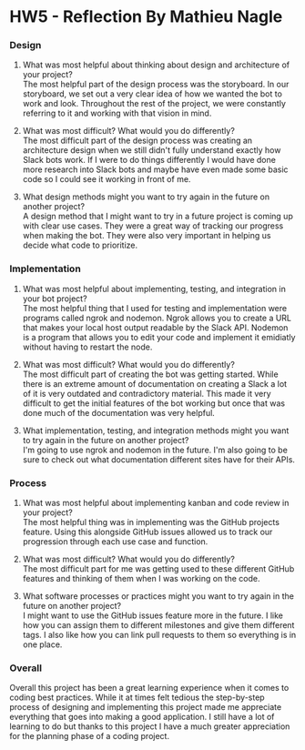 # HW5 - Reflection By Mathieu Nagle

### Design
1. What was most helpful about thinking about design and architecture of your project? <br>
The most helpful part of the design process was the storyboard. In our storyboard, we set out a very clear idea of how we wanted the bot to work and look. Throughout the rest of the project, we were constantly referring to it and working with that vision in mind.

2. What was most difficult? What would you do differently? <br>
The most difficult part of the design process was creating an architecture design when we still didn't fully understand exactly how Slack bots work. If I were to do things differently I would have done more research into Slack bots and maybe have even made some basic code so I could see it working in front of me.

3. What design methods might you want to try again in the future on another project? <br>
A design method that I might want to try in a future project is coming up with clear use cases. They were a great way of tracking our progress when making the bot. They were also very important in helping us decide what code to prioritize.

### Implementation
1. What was most helpful about implementing, testing, and integration in your bot project? <br>
The most helpful thing that I used for testing and implementation were programs called ngrok and nodemon. Ngrok allows you to create a URL that makes your local host output readable by the Slack API. Nodemon is a program that allows you to edit your code and implement it emidiatly without having to restart the node.

2. What was most difficult? What would you do differently? <br>
The most difficult part of creating the bot was getting started. While there is an extreme amount of documentation on creating a Slack a lot of it is very outdated and contradictory material. This made it very difficult to get the initial features of the bot working but once that was done much of the documentation was very helpful.

3. What implementation, testing, and integration methods might you want to try again in the future on another project? <br>
I'm going to use ngrok and nodemon in the future. I'm also going to be sure to check out what documentation different sites have for their APIs.

### Process
1. What was most helpful about implementing kanban and code review in your project? <br>
The most helpful thing was in implementing was the GitHub projects feature. Using this alongside GitHub issues allowed us to track our progression through each use case and function.

2. What was most difficult? What would you do differently? <br>
The most difficult part for me was getting used to these different GitHub features and thinking of them when I was working on the code.

3. What software processes or practices might you want to try again in the future on another project? <br>
I might want to use the GitHub issues feature more in the future. I like how you can assign them to different milestones and give them different tags. I also like how you can link pull requests to them so everything is in one place.

### Overall
Overall this project has been a great learning experience when it comes to coding best practices. While it at times felt tedious the step-by-step process of designing and implementing this project made me appreciate everything that goes into making a good application. I still have a lot of learning to do but thanks to this project I have a much greater appreciation for the planning phase of a coding project.
